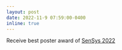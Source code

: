 ```yaml
---
layout: post
date: 2022-11-9 07:59:00-0400
inline: true
---
```


Receive best poster award of <a href="https://sensys.acm.org/2022/" target="_blank" rel="noopener noreferrer"> SenSys 2022</a>